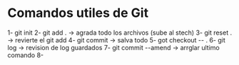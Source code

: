 # Comandos utiles de Git

1- git init
2- git add .    -> agrada todo los archivos (sube al stech)
3- git reset .   -> revierte el git add
4- git commit     -> salva todo
5- got checkout -- .
6- git log     -> revision de log guardados
7- git commit --amend    -> arrglar ultimo comando
8- 
